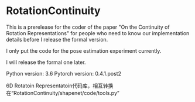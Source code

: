 # RotationContinuity
This is a prerelease for the coder of the paper "On the Continuity of Rotation Representations" for people who need to know our implementation details before I release the formal version.

I only put the code for the pose estimation experiment currently.

I will release the formal one later.

Python version: 3.6
Pytorch version: 0.4.1.post2

6D Rotatoin Representatoin代码库，相互转换在“RotationContinuity/shapenet/code/tools.py”

